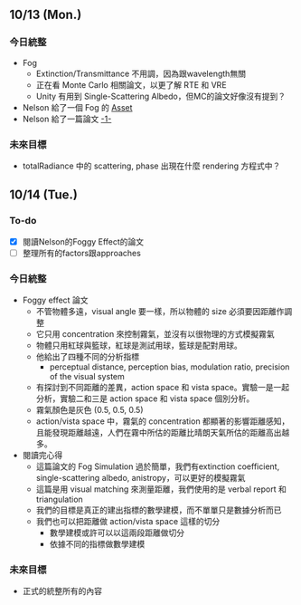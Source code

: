 ## 10/13 (Mon.)
### 今日統整
- Fog
	- Extinction/Transmittance 不用調，因為跟wavelength無關
	- 正在看 Monte Carlo 相關論文，以更了解 RTE 和 VRE
	- Unity 有用到 Single-Scattering Albedo，但MC的論文好像沒有提到？
- Nelson 給了一個 Fog 的 [Asset](https://assetstore.unity.com/packages/vfx/shaders/fullscreen-camera-effects/screen-space-fog-urp-307229?aid=1100ljSxt)
- Nelson 給了一篇論文 [-1-](https://www.nature.com/articles/s41598-021-93380-9.pdf)
### 未來目標
- totalRadiance 中的 scattering, phase 出現在什麼 rendering 方程式中？
## 10/14 (Tue.)
### To-do
- [x] 閱讀Nelson的Foggy Effect的論文
- [ ] 整理所有的factors跟approaches
### 今日統整
- Foggy effect 論文
	- 不管物體多遠，visual angle 要一樣，所以物體的 size 必須要因距離作調整
	- 它只用 concentration 來控制霧氣，並沒有以很物理的方式模擬霧氣
	- 物體只用紅球與籃球，紅球是測試用球，籃球是配對用球。
	- 他給出了四種不同的分析指標
		- perceptual distance, perception bias, modulation ratio, precision of the visual system
	- 有探討到不同距離的差異，action space 和 vista space。實驗一是一起分析，實驗二和三是 action space 和 vista space 個別分析。
	- 霧氣顏色是灰色 (0.5, 0.5, 0.5)
	- action/vista space 中，霧氣的 concentration 都顯著的影響距離感知，且能發現距離越遠，人們在霧中所估的距離比晴朗天氣所估的距離高出越多。
- 閱讀完心得
	- 這篇論文的 Fog Simulation 過於簡單，我們有extinction coefficient, single-scattering albedo, anistropy，可以更好的模擬霧氣
	- 這篇是用 visual matching 來測量距離，我們使用的是 verbal report 和 triangulation
	- 我們的目標是真正的建出指標的數學建模，而不單單只是數據分析而已
	- 我們也可以把距離做 action/vista space 這樣的切分
		- 數學建模或許可以以這兩段距離做切分
		- 依據不同的指標做數學建模
### 未來目標
- 正式的統整所有的內容
